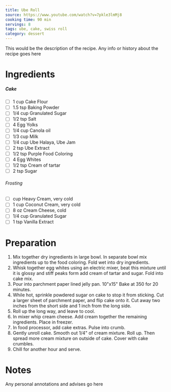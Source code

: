 ```yaml
---
title: Ube Roll
source: https://www.youtube.com/watch?v=7pkle3lmMj8
cooking time: 90 min
servings: 8
tags: ube, cake, swiss roll
category: dessert
---
```


This would be the description of the recipe. Any info or history about the recipe goes here

Ingredients
===========

##### Cake
* [ ] 1 cup Cake Flour
* [ ] 1.5 tsp Baking Powder
* [ ] 1/4 cup Granulated Sugar
* [ ] 1/2 tsp Salt
* [ ] 4 Egg Yolks
* [ ] 1/4 cup Canola oil
* [ ] 1/3 cup Milk
* [ ] 1/4 cup Ube Halaya, Ube Jam
* [ ] 2 tsp Ube Extract
* [ ] 1/2 tsp Purple Food Coloring
* [ ] 4 Egg Whites
* [ ] 1/2 tsp Cream of tartar
* [ ] 2 tsp Sugar

###### Frosting
* [ ]  cup Heavy Cream, very cold
* [ ] 1 cup Coconut Cream, very cold
* [ ] 8 oz Cream Cheese, cold
* [ ] 1/4 cup Granulated Sugar
* [ ] 1 tsp Vanilla Extract

Preparation
===========
1. Mix together dry ingredients in large bowl. In separate bowl mix ingredients up to the food coloring. Fold wet into dry ingredients.
2. Whisk together egg whites using an electric mixer, beat this mixture until it is glossy and stiff peaks form add cream of tartar and sugar. Fold into cake mix.
3. Pour into parchment paper lined jelly pan. 10"x15" Bake at 350 for 20 minutes.
4. While hot, sprinkle powdered sugar on cake to stop it from sticking. Cut a larger sheet of parchment paper, and flip cake onto it. Cut away two inches from the short side and 1 inch from the long side.
5. Roll up the long way, and leave to cool.
6. In mixer whip cream cheese. Add cream together the remaining ingredients. Place in freezer.
7. In food processor, add cake extras. Pulse into crumb.
6. Gently unroll cake. Smooth out 1/4" of cream mixture. Roll up. Then spread more cream mixture on outside of cake. Cover with cake crumbles.
7. Chill for another hour and serve.

Notes
=====

Any personal annotations and advises go here

